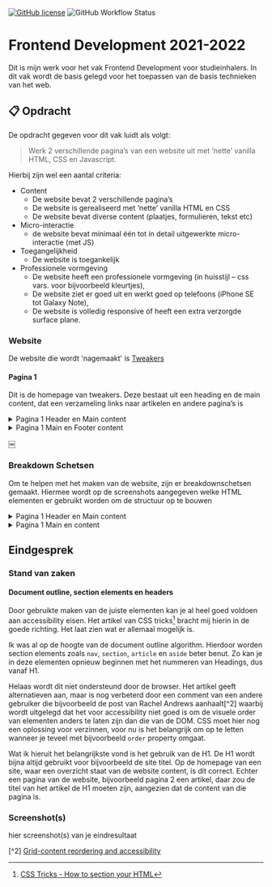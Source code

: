 [![GitHub license](https://img.shields.io/github/license/iSirThijs/CMD-Frontend-Development-2021-2022?style=for-the-badge)](https://github.com/iSirThijs/CMD-Frontend-Development-2021-2022/blob/main/LICENSE)
![GitHub Workflow Status](https://img.shields.io/github/workflow/status/iSirThijs/CMD-Frontend-Development-2021-2022/CodeStyle?label=Development%20Code%20Style&logo=Github&style=for-the-badge)

# Frontend Development 2021-2022

Dit is mijn werk voor het vak Frontend Development voor studieinhalers. In dit vak wordt de basis gelegd voor het toepassen van de basis technieken van het web.

## 📋 Opdracht

De opdracht gegeven voor dit vak luidt als volgt:

> Werk 2 verschillende pagina’s van een website uit met ‘nette’ vanilla HTML, CSS en Javascript.

Hierbij zijn wel een aantal criteria:

- Content
  - De website bevat 2 verschillende pagina’s
  - De website is gerealiseerd met ‘nette’ vanilla HTML en CSS
  - De website bevat diverse content (plaatjes, formulieren, tekst etc)
- Micro-interactie
  - de website bevat minimaal één tot in detail uitgewerkte micro-interactie (met JS)
- Toegangelijkheid
  - De website is toegankelijk
- Professionele vormgeving
  - De website heeft een professionele vormgeving (in huisstijl – css vars. voor bijvoorbeeld kleurtjes),
  - De website ziet er goed uit en werkt goed op telefoons (iPhone SE tot Galaxy Note),
  - De website is volledig responsive óf heeft een extra verzorgde surface plane.

### Website

De website die wordt 'nagemaakt' is [Tweakers](tweakers.net)

#### Pagina 1

Dit is de homepage van tweakers. Deze bestaat uit een heading en de main content, dat een verzameling links naar artikelen en andere pagina’s is

<details> 
<summary>Pagina 1 Header en Main content</summary>
	<img src="images/README/tweakers-page1-header-main.png" width="375px" alt="de homepage main content en footer van tweakers">
</details>

<details> 
<summary>Pagina 1 Main en Footer content</summary>
	<img src="images/README/tweakers-page1-main-footer.png" width="375px" alt="de homepage main content en footer van tweakers">
</details>

￼

<!--
#### Pagina 2
<details>
<summary>Pagina 2 Header en Main content</summary>
	<img src="images/README/tweakers-page2-header-main.png" width="375px" alt="een artikelpagina op tweakers">
</details>
-->

### Breakdown Schetsen

Om te helpen met het maken van de website, zijn er breakdownschetsen gemaakt. Hiermee wordt op de screenshots aangegeven welke HTML elementen er gebruikt worden om de structuur op te bouwen

<details> 
<summary>Pagina 1 Header en Main content</summary>
	<img src="images/README/breakdown-page1-header-main.png" width="375px" alt="de homepage main content en footer van tweakers">
</details>
<details> 
<summary>Pagina 1 Main en content</summary>
	<img src="images/README/breakdown-page1-main-footer.png" width="375px" alt="de homepage main content en footer van tweakers">
</details>

## Eindgesprek

### Stand van zaken

#### Document outline, section elements en headers

Door gebruikte maken van de juiste elementen kan je al heel goed voldoen aan accessibility eisen. Het artikel van CSS tricks[^1] bracht mij hierin in de goede richting. Het laat zien wat er allemaal mogelijk is.

Ik was al op de hoogte van de document outline algorithm. Hierdoor worden section elements zoals `nav`, `section`, `article` en `aside` beter benut. Zo kan je in deze elementen opnieuw beginnen met het nummeren van Headings, dus vanaf H1.

Helaas wordt dit niet ondersteund door de browser. Het artikel geeft alternatieven aan, maar is nog verbeterd door een comment van een andere gebruiker die bijvoorbeeld de post van Rachel Andrews aanhaalt[^2] waarbij wordt uitgelegd dat het voor accessibility niet goed is om de visuele order van elementen anders te laten zijn dan die van de DOM. CSS moet hier nog een oplossing voor verzinnen, voor nu is het belangrijk om op te letten wanneer je teveel met bijvoorbeeld `order` property omgaat.

Wat ik hieruit het belangrijkste vond is het gebruik van de H1. De H1 wordt bijna altijd gebruikt voor bijvoorbeeld de site titel. Op de homepage van een site, waar een overzicht staat van de website content, is dit correct. Echter een pagina van de website, bijvoorbeeld pagina 2 een artikel, daar zou de titel van het artikel de H1 moeten zijn, aangezien dat de content van die pagina is.

### Screenshot(s)

hier screenshot(s) van je eindresultaat

[^1]: [CSS Tricks - How to section your HTML](https://css-tricks.com/how-to-section-your-html/)

[^2] [Grid-content reordering and accessibility](https://rachelandrew.co.uk/archives/2019/06/04/grid-content-re-ordering-and-accessibility/)
